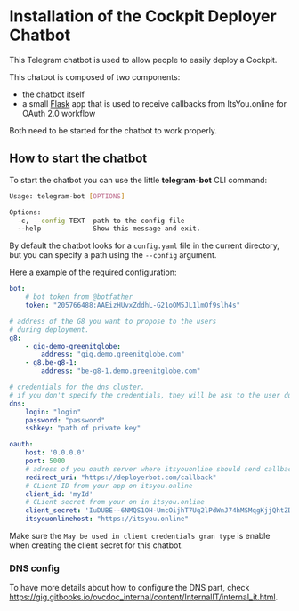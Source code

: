 # Installation of the Cockpit Deployer Chatbot

This Telegram chatbot is used to allow people to easily deploy a Cockpit.

This chatbot is composed of two components:

- the chatbot itself
- a small [Flask](http://flask.pocoo.org/) app that is used to receive callbacks from ItsYou.online for OAuth 2.0 workflow

Both need to be started for the chatbot to work properly.


## How to start the chatbot

To start the chatbot you can use the little **telegram-bot** CLI command:

```bash
Usage: telegram-bot [OPTIONS]

Options:
  -c, --config TEXT  path to the config file
  --help             Show this message and exit.

```

By default the chatbot looks for a `config.yaml` file in the current directory, but you can specify a path using the `--config` argument.

Here a example of the required configuration:

```yaml
bot:
    # bot token from @botfather
    token: "205766488:AAEizHUvxZddhL-G21oOM5JL1lmOf9slh4s"

# address of the G8 you want to propose to the users
# during deployment.
g8:
    - gig-demo-greenitglobe:
        address: "gig.demo.greenitglobe.com"
    - g8.be-g8-1:
        address: "be-g8-1.demo.greenitglobe.com"

# credentials for the dns cluster.
# if you don't specify the credentials, they will be ask to the user during deployment
dns:
    login: "login"
    password: "password"
    sshkey: "path of private key"

oauth:
    host: '0.0.0.0'
    port: 5000
    # adress of you oauth server where itsyouonline should send callback. Make sure the same URL is used in itsyou.online.
    redirect_uri: "https://deployerbot.com/callback"
    # CLient ID from your app on itsyou.online
    client_id: 'myId'
    # CLient secret from your on in itsyou.online
    client_secret: 'IuDUBE--6NMQS1OH-UmcOijhT7Uq2lPdWnJ74hMSMqgKjjQhtZDC'
    itsyouonlinehost: "https://itsyou.online"
```

Make sure the `May be used in client credentials gran type` is enable when creating the client secret for this chatbot.

### DNS config

To have more details about how to configure the DNS part, check https://gig.gitbooks.io/ovcdoc_internal/content/InternalIT/internal_it.html.